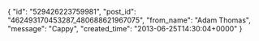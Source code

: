  {
   "id": "529426223759981",
   "post_id": "462493170453287_480688621967075",
   "from_name": "Adam Thomas",
   "message": "Cappy",
   "created_time": "2013-06-25T14:30:04+0000"
 }
